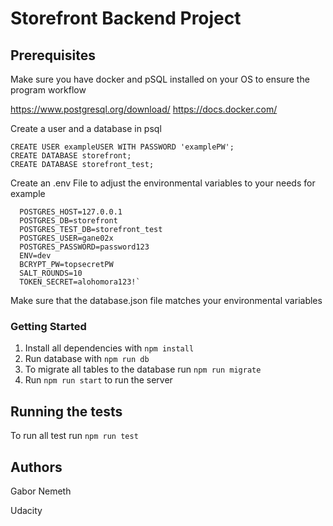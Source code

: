 # Storefront Backend Project

## Prerequisites

Make sure you have docker and pSQL installed on your OS to ensure the program workflow

https://www.postgresql.org/download/
https://docs.docker.com/

Create a user and a database in psql

```
CREATE USER exampleUSER WITH PASSWORD 'examplePW';
CREATE DATABASE storefront;
CREATE DATABASE storefront_test;
```

Create an .env File to adjust the environmental variables to your needs
for example

```
  POSTGRES_HOST=127.0.0.1
  POSTGRES_DB=storefront
  POSTGRES_TEST_DB=storefront_test
  POSTGRES_USER=gane02x
  POSTGRES_PASSWORD=password123
  ENV=dev
  BCRYPT_PW=topsecretPW
  SALT_ROUNDS=10
  TOKEN_SECRET=alohomora123!`
```

Make sure that the database.json file matches your environmental variables

### Getting Started

1. Install all dependencies with `npm install`
2. Run database with `npm run db`
3. To migrate all tables to the database run `npm run migrate`
4. Run `npm run start` to run the server

## Running the tests

To run all test run `npm run test`

## Authors

Gabor Nemeth

Udacity
